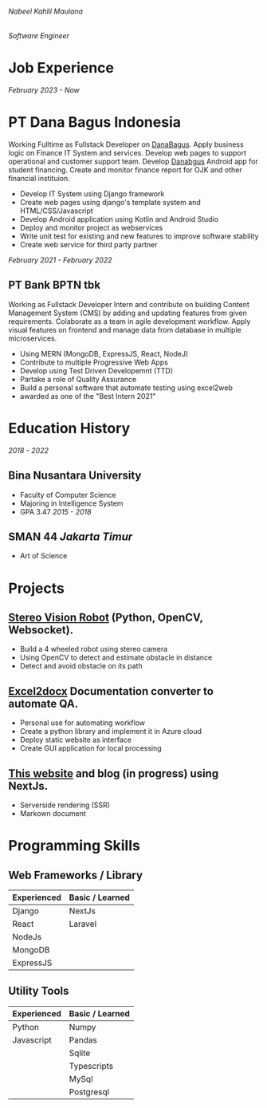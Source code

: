 ###### Nabeel Kahlil Maulana
*Software Engineer*

# Job Experience

*February 2023 - Now*
# PT Dana Bagus Indonesia
Working Fulltime as Fullstack Developer on [DanaBagus](https://danabagus.id/). Apply business logic on Finance IT System and services. Develop web pages to support operational and customer support team. Develop [Danabgus](https://play.google.com/store/apps/details?id=mobile.danabagus.android&pcampaignid=web_share) Android app for student financing. Create and monitor finance report for OJK and other financial instituion.
* Develop IT System using Django framework
* Create web pages using django's template system and HTML/CSS/Javascript
* Develop Android application using Kotlin and Android Studio
* Deploy and monitor project as webservices
* Write unit test for existing and new features to improve software stability
* Create web service for third party partner


*February 2021 - February 2022*
## PT Bank BPTN tbk
Working as Fullstack Developer Intern and contribute on building Content Management System (CMS) by adding and updating features from given requirements. Colaborate as a team in agile development workflow. Apply visual features on frontend and manage data from database in multiple microservices.
* Using MERN (MongoDB, ExpressJS, React, NodeJ)
* Contribute to multiple Progressive Web Apps
* Develop using Test Driven Developemnt (TTD)
* Partake a role of Quality Assurance
* Build a personal software that automate testing using excel2web
* awarded as one of the "Best Intern 2021"

# Education History

*2018 - 2022*
## Bina Nusantara University
* Faculty of Computer Science
* Majoring in Intelligence System
* GPA 3.47
*2015 - 2018*

## SMAN 44 *Jakarta Timur*
* Art of Science

# Projects
## [Stereo Vision Robot](https://github.com/chawza/jetson-obstacle-avoidance) (Python, OpenCV, Websocket).
* Build a 4 wheeled robot using stereo camera
* Using OpenCV to detect and estimate obstacle in distance
* Detect and avoid obstacle on its path

## [Excel2docx](https://github.com/chawza/excel2docx) Documentation converter to automate QA.
* Personal use for automating workflow
* Create a python library and implement it in Azure cloud
* Deploy static website as interface
* Create GUI application for local processing

## [This website](https://github.com/chawza/personalweb) and blog (in progress) using NextJs.
* Serverside rendering (SSR)
* Markown document

# Programming Skills
## Web Frameworks / Library
| Experienced | Basic / Learned |
| ----------- |---------------  |
| Django      |  NextJs         |
| React       |  Laravel        |
| NodeJs      |                 |
| MongoDB     |                 |
| ExpressJS   |                 |

## Utility Tools
| Experienced | Basic / Learned |
| ----------- |---------------  |
| Python      | Numpy           |
| Javascript  | Pandas          |
|             | Sqlite          |
|             | Typescripts     |
|             | MySql           |
|             | Postgresql      |